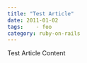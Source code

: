 ```yaml
---
title: "Test Article"
date: 2011-01-02
tags:    - foo
category: ruby-on-rails
---
```

Test Article Content
